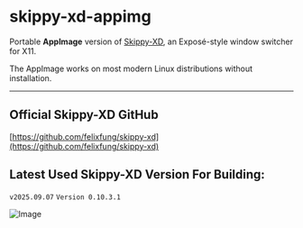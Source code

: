 # skippy-xd-appimg 

Portable **AppImage** version of [Skippy-XD](https://github.com/felixfung/skippy-xd), an Exposé-style window switcher for X11.

The AppImage works on most modern Linux distributions without installation.

---

## Official Skippy-XD GitHub

[https://github.com/felixfung/skippy-xd](https://github.com/felixfung/skippy-xd)

## Latest Used Skippy-XD Version For Building: 

`v2025.09.07` `Version 0.10.3.1`

![Image](https://github.com/user-attachments/assets/fe47eb3a-c8b7-4e8a-8da4-cbd93f12af0b)
